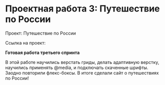 # Проектная работа 3: Путешествие по России
Проект: Путешествие по России

Ссылка на проект: 

**Готовая работа третьего спринта**

В этой работе научились верстать гриды, делать адаптивную верстку, научились применять @media, и подключать скаченные шрифты. 
Заодно повторили флекс-боксы.
В итоге сделали сайт о путешествиях по России!
